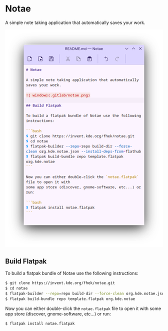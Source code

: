# Notae

A simple note taking application that automatically saves your work.

![ window](.gitlab/notae.png)

## Build Flatpak

To build a flatpak bundle of Notae use the following instructions:

```bash
$ git clone https://invent.kde.org/fhek/notae.git
$ cd notae
$ flatpak-builder --repo=repo build-dir --force-clean org.kde.notae.json --install-deps-from=flathub
$ flatpak build-bundle repo template.flatpak org.kde.notae
```

Now you can either double-click the `notae.flatpak` file to open it with
some app store (discover, gnome-software, etc...) or run:

```bash
$ flatpak install notae.flatpak
```
